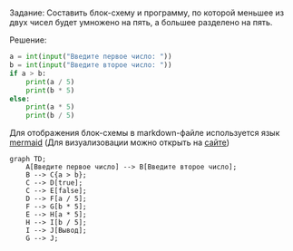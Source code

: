 
#

Задание: Составить блок-схему и программу, по которой меньшее из двух чисел будет умножено на пять, а
большее разделено на пять.

Решение:

```python
a = int(input("Введите первое число: "))
b = int(input("Введите второе число: "))
if a > b:
    print(a / 5)
    print(b * 5)
else:
    print(a * 5)
    print(b / 5)
```

Для отображения блок-схемы в markdown-файле используется язык [mermaid](https://mermaid-js.github.io/mermaid/#/) (Для визуализовации можно открыть на [сайте](https://mermaid.live/))

```mermaid
graph TD;
    A[Введите первое число] --> B[Введите второе число];
    B --> C{a > b};
    C --> D[true];
    C --> E[false];
    D --> F[a / 5];
    F --> G[b * 5];
    E --> H[a * 5];
    H --> I[b / 5];
    I --> J[Вывод];
    G --> J;
```
